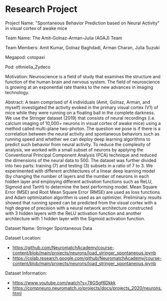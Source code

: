 # Research Project 

Project Name: "Spontaneous Behavior Prediction based on Neural Activity" in visual cortex of awake mice
 
Team Name: The Amit-Golnaz-Arman-Julia (AGAJ) Team

Team Members: Amit Kumar, Golnaz Baghdadi, Arman Charan, Julia Suzuki

Megapod: cotopaxi

Pod: othnielia_Zydeco

Motivation: Neuroscience is a field of study that examines the structure and function of the human brain and nervous system. The field of neuroscience is growing at an exponential rate thanks to the new advances in imaging technology.

Abstract: A team comprised of 4 individuals (Amit, Golnaz, Arman, and myself) investigated the activity evoked in the primary visual cortex (V1) of mice while they were running on a floating ball in the complete darkness. We use the Stringer dataset (2019) that consists of neural recordings (i.e. calcium imaging of 10,000+ neurons in visual cortex of awake mice) using a method called multi-plane two-photon. The question we pose is if there is a correlation between the neural activity and spontaneous behaviors such as running speed and whether we can deploy deep learning algorithms to predict such behavior from neural activity. To reduce the complexity of analysis, we worked with a small subset of neurons by applying the Conventional Principal Component Analysis (PCA) technique and reduced the dimensions of the neural data to 500. The dataset was further divided into two parts: training (7) and testing (3) subsets in a ratio of 7 to 3. We experimented with different architectures of a linear deep learning model (by changing the number of layers and the number of neurons in each hidden layer and employing different activation functions such as ReLU, Sigmoid and TanH) to determine the best performing model. Mean Square Error (MSE) and Root Mean Square Error (RMSE) are used as loss functions and Adam optimization algorithm is used as an optimizer. Preliminary results showed that running speed can be predicted from the visual cortex with a high degree of precision with a neural network architecture constructed with 3 hidden layers with the ReLU activation function and another architecture with 1 hidden layer with the Sigmoid activation function.

Dataset Name: Stringer Spontaneous Data

Dataset Location: 

- https://github.com/NeuromatchAcademy/course-content/blob/main/projects/neurons/load_stringer_spontaneous.ipynb
- https://colab.research.google.com/github/NeuromatchAcademy/course-content/blob/main/projects/neurons/load_stringer_spontaneous.ipynb

Dataset Information: 

- https://www.youtube.com/watch?v=78GSgf6Dkkk
- https://compneuro.neuromatch.io/projects/docs/projects_2020/neurons.html

